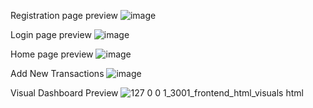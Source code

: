 Registration page preview
![image](https://github.com/user-attachments/assets/aefeb40c-d729-44ca-b716-6c3f06e4767f)

Login page preview
![image](https://github.com/user-attachments/assets/22e1c01a-65e8-4ee8-9d09-839b140bffd8)

Home page preview
![image](https://github.com/user-attachments/assets/afe58ff1-6229-424c-8e35-9951e1bcfa7e)

Add New Transactions
![image](https://github.com/user-attachments/assets/03ed7599-9a6f-4039-a4c4-80943c7dab52)

Visual Dashboard Preview
![127 0 0 1_3001_frontend_html_visuals html](https://github.com/user-attachments/assets/32f6aca3-4a47-43a8-b7e9-2397fe1ef1cb)
